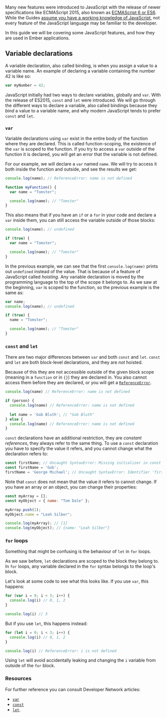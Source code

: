 Many new features were introduced to JavaScript with the release of newer specifications like ECMAScript 2015,
also known as [ECMAScript 6 or ES6](https://developer.mozilla.org/en/docs/Web/JavaScript/New_in_JavaScript/ECMAScript_6_support_in_Mozilla).
While the Guides [assume you have a working knowledge of JavaScript](/#toc_assumptions),
not every feature of the JavaScript language may be familiar to the developer.

In this guide we will be covering some JavaScript features,
and how they are used in Ember applications.

## Variable declarations

A variable declaration, also called binding, is when you assign a value to a variable name.
An example of declaring a variable containing the number 42 is like so:

```javascript
var myNumber = 42;
```

JavaScript initially had two ways to declare variables, globally and `var`.
With the release of ES2015, `const` and `let` were introduced.
We will go through the different ways to declare a variable,
also called bindings because they *bind* a value to a variable name,
and why modern JavaScript tends to prefer `const` and `let`.

### `var`

Variable declarations using `var` exist in the entire body of the function where they are declared.
This is called function-scoping, the existence of the `var` is scoped to the function.
If you try to access a `var` outside of the function it is declared,
you will get an error that the variable is not defined.

For our example, we will declare a `var` named `name`.
We will try to access it both inside the function and outside,
and see the results we get:

```javascript
console.log(name); // ReferenceError: name is not defined

function myFunction() {
  var name = "Tomster";

  console.log(name); // "Tomster"
}
```

This also means that if you have an `if` or a `for` in your code and declare a `var` inside them,
you can still access the variable outside of those blocks:

```javascript
console.log(name); // undefined

if (true) {
  var name = "Tomster";

  console.log(name); // "Tomster"
}
```

In the previous example, we can see that the first `console.log(name)` prints out `undefined` instead of the value.
That is because of a feature of JavaScript called *hoisting*.
Any variable declaration is moved by the programming language to the top of the scope it belongs to.
As we saw at the beginning, `var` is scoped to the function,
so the previous example is the same as:

```javascript
var name;
console.log(name); // undefined

if (true) {
  name = "Tomster";

  console.log(name); // "Tomster"
}
```

### `const` and `let`

There are two major differences between `var` and both `const` and `let`.
`const` and `let` are both block-level declarations, and they are *not* hoisted.

Because of this they are not accessible outside of the given block scope (meaning in a `function` or in `{}`) they are declared in.
You also cannot access them before they are declared, or you will get a [`ReferenceError`](https://developer.mozilla.org/en-US/docs/Web/JavaScript/Reference/Global_Objects/ReferenceError).

```javascript
console.log(name) // ReferenceError: name is not defined

if (person) {
  console.log(name) // ReferenceError: name is not defined
  
  let name = 'Gob Bluth'; // "Gob Bluth"
} else {
  console.log(name) // ReferenceError: name is not defined
}
```

`const` declarations have an additional restriction, they are *constant references*,
they always refer to the same thing.
To use a `const` declaration you have to specify the value it refers,
and you cannot change what the declaration refers to:

```javascript
const firstName; // Uncaught SyntaxError: Missing initializer in const declaration
const firstName = 'Gob';
firstName = 'George Michael'; // Uncaught SyntaxError: Identifier 'firstName' has already been declared
```

Note that `const` does not mean that the value it refers to cannot change.
If you have an array or an object, you can change their properties:

```javascript
const myArray = [];
const myObject = { name: "Tom Dale" };

myArray.push(1);
myObject.name = "Leah Silber";

console.log(myArray); // [1]
console.log(myObject); // {name: "Leah Silber"}
```

### `for` loops

Something that might be confusing is the behaviour of `let` in `for` loops.

As we saw before, `let` declarations are scoped to the block they belong to.
In `for` loops, any variable declared in the `for` syntax belongs to the loop's block.

Let's look at some code to see what this looks like.
If you use `var`, this happens:

```javascript
for (var i = 0; i < 3; i++) {
  console.log(i) // 0, 1, 2
}

console.log(i) // 3
```

But if you use `let`, this happens instead:

```javascript
for (let i = 0; i < 3; i++) {
  console.log(i) // 0, 1, 2
}

console.log(i) // ReferenceError: i is not defined
```

Using `let` will avoid accidentally leaking and changing the `i` variable from outside of the `for` block.

### Resources

For further reference you can consult Developer Network articles:

* [`var`](https://developer.mozilla.org/en-US/docs/Web/JavaScript/Reference/Statements/var)
* [`const`](https://developer.mozilla.org/en-US/docs/Web/JavaScript/Reference/Statements/const)
* [`let`](https://developer.mozilla.org/en-US/docs/Web/JavaScript/Reference/Statements/let).
